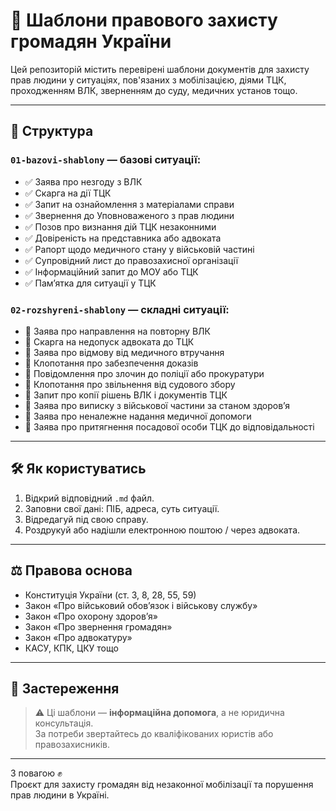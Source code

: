 
# 📘 Шаблони правового захисту громадян України

Цей репозиторій містить перевірені шаблони документів для захисту прав людини у ситуаціях, пов'язаних з мобілізацією, діями ТЦК, проходженням ВЛК, зверненням до суду, медичних установ тощо.

---

## 📂 Структура

### `01-bazovi-shablony` — базові ситуації:
- ✅ Заява про незгоду з ВЛК
- ✅ Скарга на дії ТЦК
- ✅ Запит на ознайомлення з матеріалами справи
- ✅ Звернення до Уповноваженого з прав людини
- ✅ Позов про визнання дій ТЦК незаконними
- ✅ Довіреність на представника або адвоката
- ✅ Рапорт щодо медичного стану у військовій частині
- ✅ Супровідний лист до правозахисної організації
- ✅ Інформаційний запит до МОУ або ТЦК
- ✅ Памʼятка для ситуації у ТЦК

### `02-rozshyreni-shablony` — складні ситуації:
- 📌 Заява про направлення на повторну ВЛК
- 📌 Скарга на недопуск адвоката до ТЦК
- 📌 Заява про відмову від медичного втручання
- 📌 Клопотання про забезпечення доказів
- 📌 Повідомлення про злочин до поліції або прокуратури
- 📌 Клопотання про звільнення від судового збору
- 📌 Запит про копії рішень ВЛК і документів ТЦК
- 📌 Заява про виписку з військової частини за станом здоровʼя
- 📌 Заява про неналежне надання медичної допомоги
- 📌 Заява про притягнення посадової особи ТЦК до відповідальності

---

## 🛠 Як користуватись

1. Відкрий відповідний `.md` файл.
2. Заповни свої дані: ПІБ, адреса, суть ситуації.
3. Відредагуй під свою справу.
4. Роздрукуй або надішли електронною поштою / через адвоката.

---

## ⚖️ Правова основа

- Конституція України (ст. 3, 8, 28, 55, 59)
- Закон «Про військовий обов’язок і військову службу»
- Закон «Про охорону здоров’я»
- Закон «Про звернення громадян»
- Закон «Про адвокатуру»
- КАСУ, КПК, ЦКУ тощо

---

## 🪪 Застереження

> ⚠️ Ці шаблони — **інформаційна допомога**, а не юридична консультація.  
> За потреби звертайтесь до кваліфікованих юристів або правозахисників.

---

З повагою ✊  
Проєкт для захисту громадян від незаконної мобілізації та порушення прав людини в Україні.
